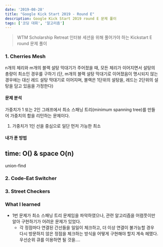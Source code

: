 ```yaml
---
date: '2019-08-28'
title: "Google Kick Start 2019 - Round E"
description: Google Kick Start 2019 round E 문제 풀이
tags: ['코딩 대회', '알고리즘']
---
```

> WTM Scholarship Retreat 인터뷰 세션을 위해 풀어가야 하는 Kickstart E round 문제 풀이

### 1. Cherries Mesh
n개의 체리와 m개의 블랙 설탕 막대기가 주어졌을 때, 모든 체리가 이어지면서 설탕의 총량이 최소인 경우를 구하기
(단, m개의 블랙 설탕 막대기로 이어졌음이 명시되지 않는 경우에는 대신 레드 설탕 막대기로 이어지며, 블랙은 1단위의 설탕을, 레드는 2단위의 설탕을 담고 있음을 가정한다)

#### 문제 분석
가중치가 1 또는 2인 그래프에서 최소 스패닝 트리(minimum spanning tree)를 만들어 가중치의 합을 리턴하는 문제이다.
1. 가중치가 1인 선을 중심으로 일단 먼저 가능한 최소


#### 내가 푼 방법
time: O() & space O(n)
- 

####
union-find


### 2. Code-Eat Switcher

### 3. Street Checkers

### What I learned
- 1번 문제가 최소 스패닝 트리 문제임을 파악하였으나, 관련 알고리즘을 어렴풋이만 알아 구현하기가 어려운 문제가 있었다.
    - 각 정점마다 연결된 간선들을 일일이 체크하고, 더 이상 연결이 불가능할 경우 다시 방문하지 않은 정점을 체크하는 방식을 어떻게 구현해야 할지 계속 헤맸다. 우선순위 큐를 이용하면 될 것을....